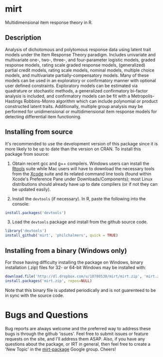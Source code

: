 # mirt

Multidimensional item response theory in R. 

## Description

Analysis of dichotomous and polytomous response data using latent
trait models under the Item Response Theory paradigm. Includes univariate
and multivariate one-, two-, three-, and four-parameter logistic models,
graded response models, rating scale graded response models, (generalized)
partial credit models, rating scale models, nominal models, multiple choice
models, and multivariate partially-compensatory models. Many of these models 
can be used in an exploratory or confirmatory manner with optional user defined 
constraints. Exploratory models can be estimated via quadrature or
stochastic methods, a generalized confirmatory bi-factor analysis is
included, and confirmatory models can be fit with a Metropolis-Hastings
Robbins-Monro algorithm which can include polynomial or product constructed
latent traits. Additionally, multiple group analysis may be performed for
unidimensional or multidimensional item response models for detecting
differential item functioning.

## Installing from source

It's recommended to use the development version of this package since it is more likely to be up to date 
than the version on CRAN. To install this package from source: 

1) Obtain recent gcc and g++ compilers. Windows users can install the
   [Rtools](http://cran.r-project.org/bin/windows/Rtools/) suite while Mac users will have to
   download the necessary tools from the [Xcode](https://itunes.apple.com/ca/app/xcode/id497799835?mt=12) suite and its
   related command line tools (found within Xcode's Preference Pane under Downloads/Components); most Linux
   distributions should already have up to date compilers (or if not they can be updated easily). 

2) Install the `devtools` (if necessary). In R, paste the following into the console:

```r
install.packages('devtools')
```

3) Load the `devtools` package and install from the github source code. 
 
```r
library('devtools')
install_github('mirt', 'philchalmers', quick = TRUE)
```

## Installing from a binary (Windows only)

For those having difficulty installing the package on Windows, binary installation (.zip) files 
for 32- or 64-bit Windows may be installed with:

```r
download.file('http://dl.dropbox.com/u/10780530/mirt/mirt.zip', 'mirt.zip')
install.packages('mirt.zip', repos=NULL)
```

Note that this binary file is updated periodically and is not guarenteed to be in sync with 
the source code. 

# Bugs and Questions

Bug reports are always welcome and the preferred way to address these bugs is through
the github 'issues'. Feel free to submit issues or feature requests on the site, and I'll 
address them ASAP. Also, if you have any questions about the package, or IRT in general, then
feel free to create a 'New Topic' in the 
[mirt-package](https://groups.google.com/forum/#!forum/mirt-package) Google group. Cheers!
